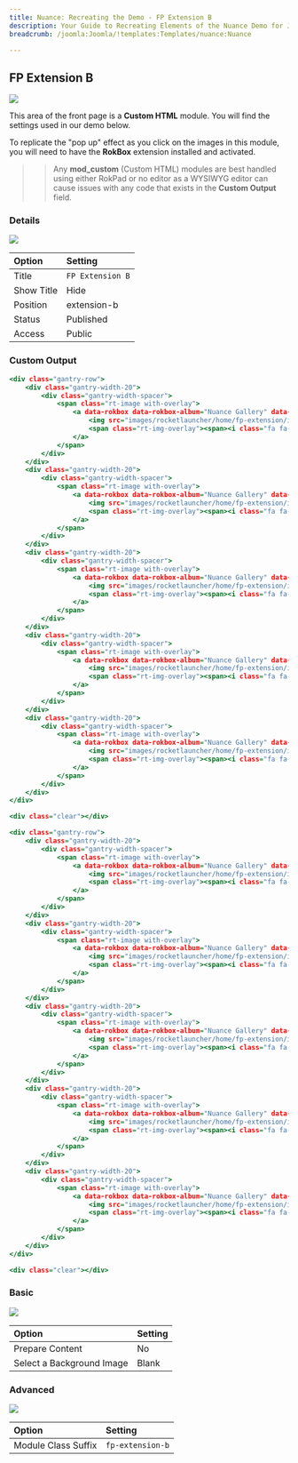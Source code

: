 ```yaml
---
title: Nuance: Recreating the Demo - FP Extension B
description: Your Guide to Recreating Elements of the Nuance Demo for Joomla
breadcrumb: /joomla:Joomla/!templates:Templates/nuance:Nuance

---
```


FP Extension B
-----

![][demo]

This area of the front page is a **Custom HTML** module. You will find the settings used in our demo below.

To replicate the "pop up" effect as you click on the images in this module, you will need to have the **RokBox** extension installed and activated.

>> Any **mod_custom** (Custom HTML) modules are best handled using either RokPad or no editor as a WYSIWYG editor can cause issues with any code that exists in the **Custom Output** field.

### Details

![][demo2]

| Option      | Setting          |
| :---------- | :----------      |
| Title       | `FP Extension B` |
| Show Title  | Hide             |
| Position    | extension-b      |
| Status      | Published        |
| Access      | Public           |

### Custom Output

~~~ .html
<div class="gantry-row">
    <div class="gantry-width-20">
        <div class="gantry-width-spacer">
            <span class="rt-image with-overlay">
                <a data-rokbox data-rokbox-album="Nuance Gallery" data-rokbox-caption="RokBox, a fully responsive modal &quot;pop-up&quot; plugin" href="images/rocketlauncher/home/fp-extension/img-01.jpg">
                    <img src="images/rocketlauncher/home/fp-extension/img-01.jpg" />
                    <span class="rt-img-overlay"><span><i class="fa fa-search"></i></span></span>   
                </a>            
            </span>
        </div>
    </div>
    <div class="gantry-width-20">
        <div class="gantry-width-spacer">
            <span class="rt-image with-overlay">
                <a data-rokbox data-rokbox-album="Nuance Gallery" data-rokbox-caption="RokAjaxSearch, a search module with AJAX generated results" href="images/rocketlauncher/home/fp-extension/img-02.jpg">
                    <img src="images/rocketlauncher/home/fp-extension/img-02.jpg" />
                    <span class="rt-img-overlay"><span><i class="fa fa-search"></i></span></span>   
                </a>            
            </span>
        </div>
    </div>
    <div class="gantry-width-20">
        <div class="gantry-width-spacer">
            <span class="rt-image with-overlay">
                <a data-rokbox data-rokbox-album="Nuance Gallery" data-rokbox-caption="RokSprocket, a powerful content switchblade extension" href="images/rocketlauncher/home/fp-extension/img-03.jpg">
                    <img src="images/rocketlauncher/home/fp-extension/img-03.jpg" />
                    <span class="rt-img-overlay"><span><i class="fa fa-search"></i></span></span>   
                </a>            
            </span>
        </div>
    </div>
    <div class="gantry-width-20">
        <div class="gantry-width-spacer">
            <span class="rt-image with-overlay">
                <a data-rokbox data-rokbox-album="Nuance Gallery" data-rokbox-caption="RokBooster, a site performance utility" href="images/rocketlauncher/home/fp-extension/img-04.jpg">
                    <img src="images/rocketlauncher/home/fp-extension/img-04.jpg" />
                    <span class="rt-img-overlay"><span><i class="fa fa-search"></i></span></span>   
                </a>            
            </span>
        </div>
    </div>
    <div class="gantry-width-20">
        <div class="gantry-width-spacer">
            <span class="rt-image with-overlay">
                <a data-rokbox data-rokbox-album="Nuance Gallery" data-rokbox-caption="RokPad, an advanced code editor" href="images/rocketlauncher/home/fp-extension/img-05.jpg">
                    <img src="images/rocketlauncher/home/fp-extension/img-05.jpg" />
                    <span class="rt-img-overlay"><span><i class="fa fa-search"></i></span></span>   
                </a>            
            </span>
        </div>
    </div>              
</div>

<div class="clear"></div>

<div class="gantry-row">
    <div class="gantry-width-20">
        <div class="gantry-width-spacer">
            <span class="rt-image with-overlay">
                <a data-rokbox data-rokbox-album="Nuance Gallery" data-rokbox-caption="RokMiniEvents, a responsive events module" href="images/rocketlauncher/home/fp-extension/img-06.jpg">
                    <img src="images/rocketlauncher/home/fp-extension/img-06.jpg" />
                    <span class="rt-img-overlay"><span><i class="fa fa-search"></i></span></span>   
                </a>            
            </span>
        </div>
    </div>
    <div class="gantry-width-20">
        <div class="gantry-width-spacer">
            <span class="rt-image with-overlay">
                <a data-rokbox data-rokbox-album="Nuance Gallery" data-rokbox-caption="RokCandy, a macro snippet insertion plugin" href="images/rocketlauncher/home/fp-extension/img-07.jpg">
                    <img src="images/rocketlauncher/home/fp-extension/img-07.jpg" />
                    <span class="rt-img-overlay"><span><i class="fa fa-search"></i></span></span>   
                </a>            
            </span>
        </div>
    </div>
    <div class="gantry-width-20">
        <div class="gantry-width-spacer">
            <span class="rt-image with-overlay">
                <a data-rokbox data-rokbox-album="Nuance Gallery" data-rokbox-caption="RokComments, a multiple comments platforms integration plugin" href="images/rocketlauncher/home/fp-extension/img-08.jpg">
                    <img src="images/rocketlauncher/home/fp-extension/img-08.jpg" />
                    <span class="rt-img-overlay"><span><i class="fa fa-search"></i></span></span>   
                </a>            
            </span>
        </div>
    </div>
    <div class="gantry-width-20">
        <div class="gantry-width-spacer">
            <span class="rt-image with-overlay">
                <a data-rokbox data-rokbox-album="Nuance Gallery" data-rokbox-caption="RokQuickCart, a simple cart solution" href="images/rocketlauncher/home/fp-extension/img-09.jpg">
                    <img src="images/rocketlauncher/home/fp-extension/img-01.jpg" />
                    <span class="rt-img-overlay"><span><i class="fa fa-search"></i></span></span>   
                </a>            
            </span>
        </div>
    </div>
    <div class="gantry-width-20">
        <div class="gantry-width-spacer">
            <span class="rt-image with-overlay">
                <a data-rokbox data-rokbox-album="Nuance Gallery" data-rokbox-caption="RokWeather, an easy to use weather module" href="images/rocketlauncher/home/fp-extension/img-10.jpg">
                    <img src="images/rocketlauncher/home/fp-extension/img-10.jpg" />
                    <span class="rt-img-overlay"><span><i class="fa fa-search"></i></span></span>   
                </a>            
            </span>
        </div>
    </div>              
</div>

<div class="clear"></div>
~~~

### Basic

![][demo3]

| Option                    | Setting     |
| :----------               | :---------- |
| Prepare Content           | No          |
| Select a Background Image | Blank       |

### Advanced

![][demo4]

| Option              | Setting          |
| :----------         | :----------      |
| Module Class Suffix | `fp-extension-b` |

[demo]: assets/demo_10.jpeg
[demo2]: assets/demo_10a.jpeg
[demo3]: assets/demo_10b.jpeg
[demo4]: assets/demo_10c.jpeg
